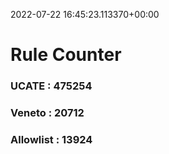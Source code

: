 2022-07-22 16:45:23.113370+00:00
# Rule Counter 
 ### UCATE : 475254

 ### Veneto : 20712

 ### Allowlist : 13924